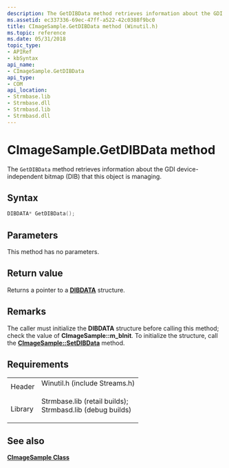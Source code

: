 ```yaml
---
description: The GetDIBData method retrieves information about the GDI device-independent bitmap (DIB) that this object is managing.
ms.assetid: ec337336-69ec-47ff-a522-42c0388f9bc0
title: CImageSample.GetDIBData method (Winutil.h)
ms.topic: reference
ms.date: 05/31/2018
topic_type: 
- APIRef
- kbSyntax
api_name: 
- CImageSample.GetDIBData
api_type: 
- COM
api_location: 
- Strmbase.lib
- Strmbase.dll
- Strmbasd.lib
- Strmbasd.dll
---
```


# CImageSample.GetDIBData method

The `GetDIBData` method retrieves information about the GDI device-independent bitmap (DIB) that this object is managing.

## Syntax


```C++
DIBDATA* GetDIBData();
```



## Parameters

This method has no parameters.

## Return value

Returns a pointer to a [**DIBDATA**](dibdata.md) structure.

## Remarks

The caller must initialize the **DIBDATA** structure before calling this method; check the value of **CImageSample::m\_bInit**. To initialize the structure, call the [**CImageSample::SetDIBData**](cimagesample-setdibdata.md) method.

## Requirements



|                    |                                                                                                                                                                                            |
|--------------------|--------------------------------------------------------------------------------------------------------------------------------------------------------------------------------------------|
| Header<br/>  | <dl> <dt>Winutil.h (include Streams.h)</dt> </dl>                                                                                   |
| Library<br/> | <dl> <dt>Strmbase.lib (retail builds); </dt> <dt>Strmbasd.lib (debug builds)</dt> </dl> |



## See also

<dl> <dt>

[**CImageSample Class**](cimagesample.md)
</dt> </dl>

 

 




